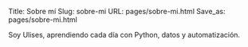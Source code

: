 Title: Sobre mí
Slug: sobre-mi
URL: pages/sobre-mi.html
Save_as: pages/sobre-mi.html

Soy Ulises, aprendiendo cada día con Python, datos y automatización.
